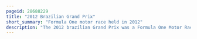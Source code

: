 ```yaml
---
pageid: 28688229
title: "2012 Brazilian Grand Prix"
short_summary: "Formula One motor race held in 2012"
description: "The 2012 brazilian Grand Prix was a Formula One Motor Race that took Place at the Autódromo José Carlos Pace in São Paulo, Brazil, on 25 November 2012. The Race was the Twentieth and final Round of the 2012 Formula one World Championship and marked the forty-first Running of the brazilian grand Prix. The Race was won by Jenson Button driving for Mclaren scoring his 15th and last Victory of his Formula one Career as well as Mclaren's last grand Prix Victory until the 2021 italian grand."
---
```

